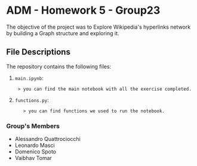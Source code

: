 # ADM - Homework 5 - Group23

The objective of the project was to Explore Wikipedia's hyperlinks network by building a Graph structure and exploring it.

## File Descriptions
The repository contains the following files:

1. `main.ipynb`:

        > you can find the main notebook with all the exercise completed.
 

2. `functions.py`:
          
          > you can find functions we used to run the notebook.
          
### Group's Members
* Alessandro Quattrociocchi
* Leonardo Masci
* Domenico Spoto
* Vaibhav Tomar 
